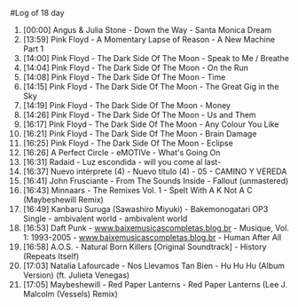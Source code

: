 #Log of 18 day

1. [00:00] Angus & Julia Stone - Down the Way - Santa Monica Dream
1. [13:59] Pink Floyd - A Momentary Lapse of Reason - A New Machine Part 1
1. [14:00] Pink Floyd - The Dark Side Of The Moon - Speak to Me / Breathe
1. [14:04] Pink Floyd - The Dark Side Of The Moon - On the Run
1. [14:08] Pink Floyd - The Dark Side Of The Moon - Time
1. [14:15] Pink Floyd - The Dark Side Of The Moon - The Great Gig in the Sky
1. [14:19] Pink Floyd - The Dark Side Of The Moon - Money
1. [14:26] Pink Floyd - The Dark Side Of The Moon - Us and Them
1. [16:17] Pink Floyd - The Dark Side Of The Moon - Any Colour You Like
1. [16:21] Pink Floyd - The Dark Side Of The Moon - Brain Damage
1. [16:25] Pink Floyd - The Dark Side Of The Moon - Eclipse
1. [16:26] A Perfect Circle - eMOTIVe - What's Going On
1. [16:31] Radaid - Luz escondida - will you come al last-
1. [16:37] Nuevo intérprete (4) - Nuevo título (4) - 05 - CAMINO Y VEREDA
1. [16:41] John Frusciante - From The Sounds Inside - Fallout (unmastered)
1. [16:43] Minnaars - The Remixes Vol. 1 - Spelt With A K Not A C (Maybeshewill Remix)
1. [16:49] Kanbaru Suruga (Sawashiro Miyuki) - Bakemonogatari OP3 Single - ambivalent world - ambivalent world
1. [16:53] Daft Punk - www.baixemusicascompletas.blog.br - Musique, Vol. 1: 1993-2005 - www.baixemusicascompletas.blog.br - Human After All
1. [16:58] A.O.S. - Natural Born Killers [Original Soundtrack] - History (Repeats Itself)
1. [17:03] Natalia Lafourcade - Nos Llevamos Tan Bien - Hu Hu Hu (Album Version) (ft. Julieta Venegas)
1. [17:05] Maybeshewill - Red Paper Lanterns - Red Paper Lanterns (Lee J. Malcolm (Vessels) Remix)
